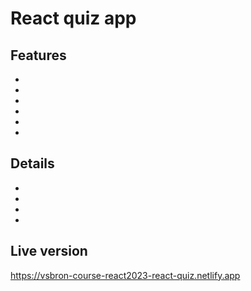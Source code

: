 # React quiz app



## Features

- 
- 
- 
- 
- 
- 

## Details

- 
- 
- 
- 

## Live version

https://vsbron-course-react2023-react-quiz.netlify.app
